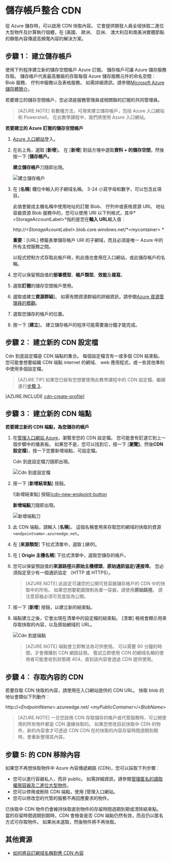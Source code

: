 <properties
    pageTitle="儲存帳戶整合 CDN |Microsoft Azure"
    description="瞭解如何使用 Azure 內容傳遞網路 」 (CDN) 進行高頻寬內容快取 blob 從 Azure 儲存體。"
    services="cdn"
    documentationCenter=""
    authors="camsoper"
    manager="erikre"
    editor=""/>

<tags
    ms.service="cdn"
    ms.workload="tbd"
    ms.tgt_pltfrm="na"
    ms.devlang="na"
    ms.topic="article"
    ms.date="07/28/2016"
    ms.author="casoper"/>


# <a name="integrate-a-storage-account-with-cdn"></a>儲存帳戶整合 CDN

從 Azure 儲存時，可以啟用 CDN 快取內容。 它會提供開發人員全域快取二進位大型物件及計算執行個體，在 [美國、 歐洲、 亞洲、 澳大利亞和南美洲實體節點的靜態內容傳遞高頻寬內容的解決方案。


## <a name="step-1-create-a-storage-account"></a>步驟 1︰ 建立儲存帳戶

使用下列程序建立新的儲存空間帳戶 Azure 訂閱。 儲存帳戶可讓 Azure 儲存服務存取。 儲存帳戶代表最高層級的存取每個 Azure 儲存服務元件的命名空間︰ Blob 服務、 佇列中服務以及表格服務。 如需詳細資訊，請參閱[Microsoft Azure 儲存體簡介](../storage/storage-introduction.md)。

若要建立的儲存空間帳戶，您必須是服務管理員或相關聯的訂閱的共同管理員。

> [AZURE.NOTE] 有數種方法，可用來建立儲存帳戶，包括 Azure 入口網站和 Powershell。  在此教學課程中，我們將使用 Azure 入口網站。  

**若要建立的 Azure 訂閱的儲存空間帳戶**

1.  [Azure 入口網站](https://portal.azure.com)登入。
2.  在右上角，選取 [**新增**]。 在 [**新增**] 對話方塊中選取**資料 + 的儲存空間**，然後按一下 [**儲存帳戶。**

    **建立儲存帳戶**刀隨即出現。

    ![建立儲存帳戶][create-new-storage-account]

4. 在 [**名稱**] 欄位中輸入的子網域名稱。 3-24 小寫字母和數字，可以包含此項目。

    此值會變成主機名稱中使用地址的訂閱 Blob、 佇列中或表格資源 URI。 地址容器資源 Blob 服務中的，您可以使用 URI 以下列格式，其中*&lt;StorageAccountLabel&gt;*指的是您在**輸入 URL**輸入值︰

    http://*&lt;StorageAcountLabel&gt;*.blob.core.windows.net/*&lt;mycontainer&gt; *

    **重要︰**[URL] 標籤表單儲存帳戶 URI 的子網域，而且必須是唯一 Azure 中的所有主控服務之間。

    以程式控制方式存取此帳戶時，則此值也會用在入口網站，或此儲存帳戶的名稱。

5. 您可以保留預設值的**部署模型**、**帳戶類型**、**效能**及**複寫**。 

6. 選取**訂閱**的儲存空間帳戶使用。

7. 選取或建立**資源群組**]。  如需有關資源群組的詳細資訊，請參閱[Azure 資源管理員的概觀](azure-resource-manager/resource-group-overview.md#resource-groups)。

8. 選取您儲存的帳戶的位置。

8. 按一下 [**建立**]。 建立儲存帳戶的程序可能需要幾分鐘才能完成。


## <a name="step-2-create-a-new-cdn-profile"></a>步驟 2︰ 建立新的 CDN 設定檔

Cdn 到底設定檔是 CDN 端點的集合。  每個設定檔含有一或多個 CDN 結束點。  您可能會想要組織 CDN 端點 internet 的網域、 web 應用程式，或一些其他準則中使用多個設定檔。

> [AZURE.TIP] 如果您已經有您想要使用此教學課程中的 CDN 設定檔，繼續進行[步驟 3](#step-3-create-a-new-cdn-endpoint)。

[AZURE.INCLUDE [cdn-create-profile](../../includes/cdn-create-profile.md)]

## <a name="step-3-create-a-new-cdn-endpoint"></a>步驟 3︰ 建立新的 CDN 端點

**若要建立新的 CDN 端點，為您儲存的帳戶**

1. 在[管理入口網站 Azure](https://portal.azure.com)，瀏覽至您的 CDN 設定檔。  您可能會有釘選它到上一個步驟中的儀表板。  如果您不是，您可以找到它，按一下 [**瀏覽]**，然後**CDN 設定檔**]，按一下您要新增端點，可設定檔。

    Cdn 到底設定檔刀隨即出現。

    ![Cdn 到底設定檔][cdn-profile-settings]

2. 按一下 [**新增結束點**] 按鈕。

    ![新增結束點] 按鈕][cdn-new-endpoint-button]

    **新增端點**刀隨即出現。

    ![新增端點刀][cdn-add-endpoint]

3. 此 CDN 端點，請輸入 [**名稱**]。  這個名稱會用來存取您的網域的快取的資源`<endpointname>.azureedge.net`。

4. 在 [**來源類型**] 下拉式清單中，選取 [*儲存*]。  

5. 在 [ **Origin 主機名稱**] 下拉式清單中，選取您儲存的帳戶。

6. 您可以保留預設值的**來源路徑**與**原始主機標頭**，**原始通訊協定/連接埠**。  您必須指定至少有一個通訊協定 （HTTP 或 HTTPS）。

    > [AZURE.NOTE] 此設定可讓您的公開可見容器儲存帳戶的 CDN 中的快取中的所有。  如果您想要範圍限制為單一容器，請使用**原始路徑**。  請注意容器必須可見度設為公開。

7. 按一下 [**新增**] 按鈕，以建立新的結束點。

8. 端點建立之後，它會出現在清單中的設定檔的結束點。 [清單] 檢視會顯示用來存取快取的內容，以及原始網域的 URL。

    ![Cdn 到底端點][cdn-endpoint-success]

    > [AZURE.NOTE] 端點會立即無法為可供使用。  可以需要 90 分鐘的時間，才會傳播到 CDN 網路註冊。 嘗試立即使用 CDN 的網域名稱的使用者可能會收到狀態碼 404，直到該內容會透過 CDN 提供使用。


## <a name="step-4-access-cdn-content"></a>步驟 4︰ 存取內容的 CDN

若要存取 CDN 快取的內容，請使用在入口網站提供的 CDN URL。 快取 blob 的地址會類似下列動作︰

http://<*EndpointName*\>.azureedge.net/ <*myPublicContainer*\>/<*BlobName*\>

> [AZURE.NOTE] 一旦您啟用 CDN 存取儲存的帳戶或代管服務時，可公開使用的所有物件都是 CDN 邊緣快取的。 如果您修改目前快取中 CDN 的物件，新的內容會才可透過 CDN CDN 在的快取的內容存留時間週期到期時，會重新整理其內容。

## <a name="step-5-remove-content-from-the-cdn"></a>步驟 5: 的 CDN 移除內容

如果您不再想快取物件中 Azure 內容傳遞網路 (CDN)，您可以採取下列步驟︰

-   您可以進行容器私人，而非 public。 如需詳細資訊，請參閱[管理匿名的讀取權限容器及二進位大型物件](../storage/storage-manage-access-to-resources.md)。
-   您可以停用或刪除 CDN 端點，使用 [管理入口網站。
-   您可以修改您的代管的服務不再回應要求的物件。

已快取中 CDN 物件仍會維持快取直到物件的存留時間週期到期或清除結束點。 當的存留時間週期到期時，CDN 會檢查是否 CDN 端點仍然有效，而且仍以匿名方式可存取物件。 如果尚未選取，然後物件將不再快取。


## <a name="additional-resources"></a>其他資源

-   [如何將自訂網域名稱對應 CDN 內容](cdn-map-content-to-custom-domain.md)

[create-new-storage-account]: ./media/cdn-create-a-storage-account-with-cdn/CDN_CreateNewStorageAcct.png

[cdn-profile-settings]: ./media/cdn-create-a-storage-account-with-cdn/cdn-profile-settings.png
[cdn-new-endpoint-button]: ./media/cdn-create-a-storage-account-with-cdn/cdn-new-endpoint-button.png
[cdn-add-endpoint]: ./media/cdn-create-a-storage-account-with-cdn/cdn-add-endpoint.png
[cdn-endpoint-success]: ./media/cdn-create-a-storage-account-with-cdn/cdn-endpoint-success.png
